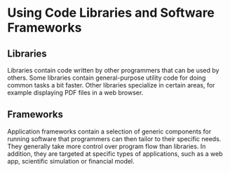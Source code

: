 # Using Code Libraries and Software Frameworks

## Libraries
Libraries contain code written by other programmers that can be used by others. Some libraries contain general-purpose utility code for doing common tasks a bit faster. Other libraries specialize in certain areas, for example displaying PDF files in a web browser.

## Frameworks
Application frameworks contain a selection of generic components for running software that programmers can then tailor to their specific needs. They generally take more control over program flow than libraries. In addition, they are targeted at specific types of applications, such as a web app, scientific simulation or financial model.
